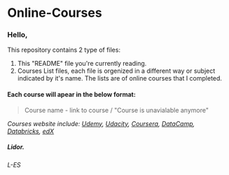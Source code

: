 # Online-Courses
### Hello,

This repository contains 2 type of files:
  1. This "README" file you're currently reading.
  2. Courses List files, each file is orgenized in a different way or subject indicated by it's name.
      The lists are of online courses that I completed.

#### Each course will apear in the below format:
> Course name - link to course / "Course is unavialable anymore"

_Courses website include: [Udemy](https://www.udemy.com/), [Udacity](https://www.udacity.com/), [Coursera](https://www.coursera.org/), [DataCamp](http://www.datacamp.com/), [Databricks](https://databricks.com/learn/training/home), [edX](https://www.edx.org/)_

##### Lidor.
###### L-ES

